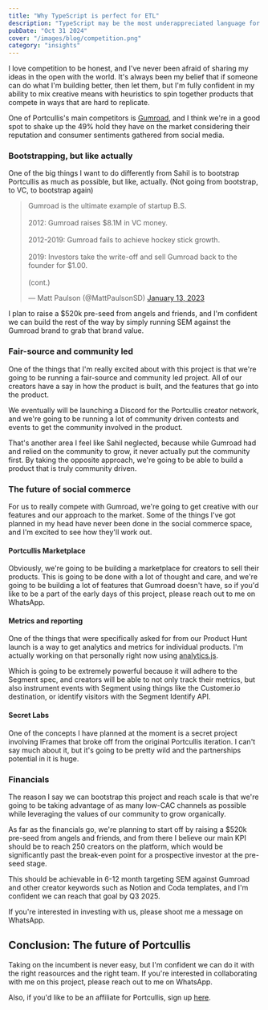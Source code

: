```yaml
---
title: "Why TypeScript is perfect for ETL"
description: "TypeScript may be the most underappreciated language for ETL tooling."
pubDate: "Oct 31 2024"
cover: "/images/blog/competition.png"
category: "insights"
---
```


I love competition to be honest, and I've never been afraid of sharing my ideas in the open with the world. It's always been my belief that if someone can do what I'm building better, then let them, but I'm fully confident in my ability to mix creative means with heuristics to spin together products that compete in ways that are hard to replicate.

One of Portcullis's main competitors is [Gumroad](https://www.gumroad.com), and I think we're in a good spot to shake up the 49% hold they have on the market considering their reputation and consumer sentiments gathered from social media. 

### Bootstrapping, but like actually

One of the big things I want to do differently from Sahil is to bootstrap Portcullis as much as possible, but like, actually. (Not going from bootstrap, to VC, to bootstrap again)

<blockquote class="twitter-tweet"><p lang="en" dir="ltr">Gumroad is the ultimate example of startup B.S.<br><br>2012: Gumroad raises $8.1M in VC money.<br><br>2012-2019: Gumroad fails to achieve hockey stick growth.<br><br>2019: Investors take the write-off and sell Gumroad back to the founder for $1.00.<br><br>(cont.)</p>&mdash; Matt Paulson (@MattPaulsonSD) <a href="https://twitter.com/MattPaulsonSD/status/1614038190700085249?ref_src=twsrc%5Etfw">January 13, 2023</a></blockquote> <script async src="https://platform.twitter.com/widgets.js" charset="utf-8"></script> 

I plan to raise a $520k pre-seed from angels and friends, and I'm confident we can build the rest of the way by simply running SEM against the Gumroad brand to grab that brand value. 

### Fair-source and community led

One of the things that I'm really excited about with this project is that we're going to be running a fair-source and community led project. All of our creators have a say in how the product is built, and the features that go into the product.

We eventually will be launching a Discord for the Portcullis creator network, and we're going to be running a lot of community driven contests and events to get the community involved in the product.

That's another area I feel like Sahil neglected, because while Gumroad had and relied on the community to grow, it never actually put the community first. By taking the opposite approach, we're going to be able to build a product that is truly community driven.

### The future of social commerce

For us to really compete with Gumroad, we're going to get creative with our features and our approach to the market. Some of the things I've got planned in my head have never been done in the social commerce space, and I'm excited to see how they'll work out.


#### Portcullis Marketplace

Obviously, we're going to be building a marketplace for creators to sell their products. This is going to be done with a lot of thought and care, and we're going to be building a lot of features that Gumroad doesn't have, so if you'd like to be a part of the early days of this project, please reach out to me on WhatsApp.

#### Metrics and reporting

One of the things that were specifically asked for from our Product Hunt launch is a way to get analytics and metrics for individual products. I'm actually working on that personally right now using [analytics.js](https://github.com/segmentio/analytics.js/). 

Which is going to be extremely powerful because it will adhere to the Segment spec, and creators will be able to not only track their metrics, but also instrument events with Segment using things like the Customer.io destination, or identify visitors with the Segment Identify API.

#### Secret Labs

One of the concepts I have planned at the moment is a secret project involving IFrames that broke off from the original Portcullis iteration. I can't say much about it, but it's going to be pretty wild and the partnerships potential in it is huge.

### Financials

The reason I say we can bootstrap this project and reach scale is that we're going to be taking advantage of as many low-CAC channels as possible while leveraging the values of our community to grow organically. 

As far as the financials go, we're planning to start off by raising a $520k pre-seed from angels and friends, and from there I believe our main KPI should be to reach 250 creators on the platform, which would be significantly past the break-even point for a prospective investor at the pre-seed stage. 

This should be achievable in 6-12 month targeting SEM against Gumroad and other creator keywords such as Notion and Coda templates, and I'm confident we can reach that goal by Q3 2025.

If you're interested in investing with us, please shoot me a message on  WhatsApp.


## Conclusion: The future of Portcullis

Taking on the incumbent is never easy, but I'm confident we can do it with the right reasources and the right team. If you're interested in collaborating with me on this project, please reach out to me on WhatsApp.

Also, if you'd like to be an affiliate for Portcullis, sign up [here](https://Portcullis.getrewardful.com/signup).
